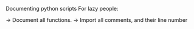 Documenting python scripts For lazy people:

-> Document all functions. 
-> Import all comments, and their line number


